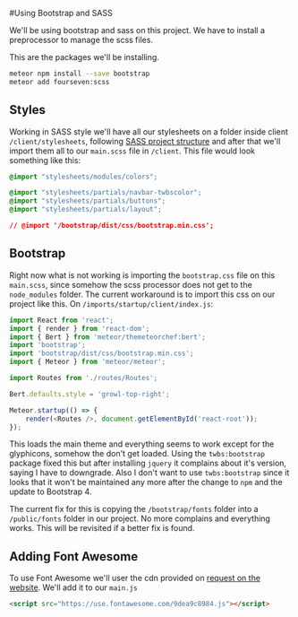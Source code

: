 #Using Bootstrap and SASS

We'll be using bootstrap and sass on this project.
We have to install a preprocessor to manage the scss files.

This are the packages we'll be installing.

```bash
meteor npm install --save bootstrap
meteor add fourseven:scss
```

## Styles

Working in SASS style we'll have all our stylesheets on a folder inside client `/client/stylesheets`, following [SASS project structure](http://vanseodesign.com/css/sass-directory-structures/) and after that we'll import them all to our `main.scss` file in `/client`. This file would look something like this:

```css
@import "stylesheets/modules/colors";

@import "stylesheets/partials/navbar-twbscolor";
@import "stylesheets/partials/buttons";
@import "stylesheets/partials/layout";

// @import '/bootstrap/dist/css/bootstrap.min.css';

```

## Bootstrap

Right now what is not working is importing the `bootstrap.css` file on this `main.scss`, since somehow the scss processor does not get to the `node_modules` folder. The current workaround is to import this css on our project like this. On `/imports/startup/client/index.js`:

```javascript
import React from 'react';
import { render } from 'react-dom';
import { Bert } from 'meteor/themeteorchef:bert';
import 'bootstrap';
import 'bootstrap/dist/css/bootstrap.min.css';
import { Meteor } from 'meteor/meteor';

import Routes from './routes/Routes';

Bert.defaults.style = 'growl-top-right';

Meteor.startup(() => {
    render(<Routes />, document.getElementById('react-root'));
});
```

This loads the main theme and everything seems to work except for the glyphicons, somehow the don't get loaded. Using the `twbs:bootstrap` package fixed this but after installing `jquery` it complains about it's version, saying I have to downgrade. Also I don't want to use `twbs:bootstrap` since it looks that it won't be maintained any more after the change to `npm` and the update to Bootstrap 4.

The current fix for this is copying the `/bootstrap/fonts` folder into a `/public/fonts` folder in our project. No more complains and everything works. This will be revisited if a better fix is found.

## Adding Font Awesome

To use Font Awesome we'll user the cdn provided on [request on the website](http://fontawesome.io/get-started/). We'll add it to our `main.js`

```html
<script src="https://use.fontawesome.com/9dea9c8984.js"></script>
```
